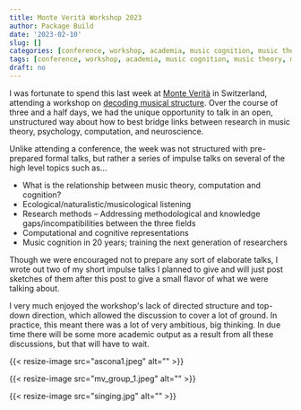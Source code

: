 ```yaml
---
title: Monte Verità Workshop 2023
author: Package Build
date: '2023-02-10'
slug: []
categories: [conference, workshop, academia, music cognition, music theory, music science]
tags: [conference, workshop, academia, music cognition, music theory, music science]
draft: no
---
```


I was fortunate to spend this last week at [Monte Verità](https://en.wikipedia.org/wiki/Monte_Verit%C3%A0) in Switzerland, attending a workshop on [decoding musical structure](https://www.epfl.ch/labs/dcml/workshops/decoding-musical-structure-theory-computation-and-neuroscience/).
Over the course of three and a half days, we had the unique opportunity to talk in an open, unstructured way about how to best bridge links between research in music theory, psychology, computation, and neuroscience. 

Unlike attending a conference, the week was not structured with pre-prepared formal talks, but rather a series of impulse talks on several of the high level topics such as...

* What is the relationship between music theory, computation and cognition?
* Ecological/naturalistic/musicological listening
* Research methods – Addressing methodological and knowledge gaps/incompatibilities between the three fields
* Computational and cognitive representations
* Music cognition in 20 years; training the next generation of researchers

Though we were encouraged not to prepare any sort of elaborate talks, I wrote out two of my short impulse talks I planned to give and will just post sketches of them after this post to give a small flavor of what we were talking about. 

I very much enjoyed the workshop's lack of directed structure and top-down direction, which allowed the discussion to cover a lot of ground. 
In practice, this meant there was a lot of very ambitious, big thinking. 
In due time there will be some more academic output as a result from all these discussions, but that will have to wait.


{{< resize-image src="ascona1.jpeg" alt="" >}}

{{< resize-image src="mv_group_1.jpeg" alt="" >}}

{{< resize-image src="singing.jpg" alt="" >}}

